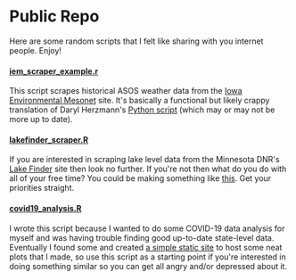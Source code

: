 # Public Repo
Here are some random scripts that I felt like sharing with you internet people. Enjoy!

#### [iem_scraper_example.r](https://github.com/realmiketalbot/Public/blob/master/iem_scraper_example.r)
This script scrapes historical ASOS weather data from the [Iowa Environmental Mesonet](https://mesonet.agron.iastate.edu/request/download.phtml) site. It's basically a functional but likely crappy translation of Daryl Herzmann's [Python script](https://github.com/akrherz/iem/blob/master/scripts/asos/iem_scraper_example.py) (which may or may not be more up to date).

#### [lakefinder_scraper.R](https://github.com/realmiketalbot/Public/blob/master/lakefinder_scraper/lakefinder_scraper.R)
If you are interested in scraping lake level data from the Minnesota DNR's [Lake Finder](https://www.dnr.state.mn.us/lakefind/index.html) site then look no further. If you're not then what do you do with all of your free time? You could be making something like [this](https://webapps.eorinc.io/lake-finder/). Get your priorities straight.

#### [covid19_analysis.R](https://github.com/realmiketalbot/Public/blob/master/covid19_analysis.R)
I wrote this script because I wanted to do some COVID-19 data analysis for myself and  was having trouble finding good up-to-date state-level data. Eventually I found some and created [a simple static site](https://covid19.miketalbot.io/) to host some neat plots that I made, so use this script as a starting point if you're interested in doing something similar so you can get all angry and/or depressed about it.